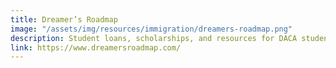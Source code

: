 ```yaml
---
title: Dreamer’s Roadmap
image: "/assets/img/resources/immigration/dreamers-roadmap.png"
description: Student loans, scholarships, and resources for DACA students
link: https://www.dreamersroadmap.com/
---
```

